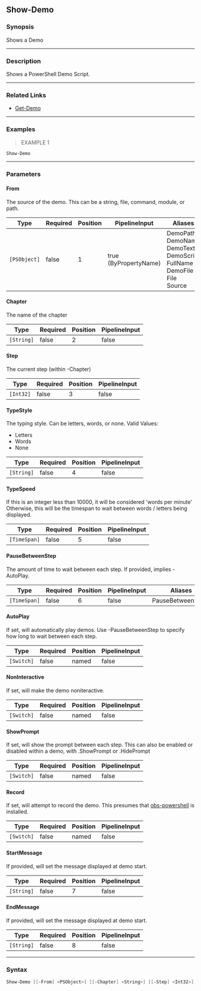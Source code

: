 Show-Demo
---------

### Synopsis
Shows a Demo

---

### Description

Shows a PowerShell Demo Script.

---

### Related Links
* [Get-Demo](Get-Demo.md)

---

### Examples
> EXAMPLE 1

```PowerShell
Show-Demo
```

---

### Parameters
#### **From**
The source of the demo.  This can be a string, file, command, module, or path.

|Type        |Required|Position|PipelineInput        |Aliases                                                                                        |
|------------|--------|--------|---------------------|-----------------------------------------------------------------------------------------------|
|`[PSObject]`|false   |1       |true (ByPropertyName)|DemoPath<br/>DemoName<br/>DemoText<br/>DemoScript<br/>FullName<br/>DemoFile<br/>File<br/>Source|

#### **Chapter**
The name of the chapter

|Type      |Required|Position|PipelineInput|
|----------|--------|--------|-------------|
|`[String]`|false   |2       |false        |

#### **Step**
The current step (within -Chapter)

|Type     |Required|Position|PipelineInput|
|---------|--------|--------|-------------|
|`[Int32]`|false   |3       |false        |

#### **TypeStyle**
The typing style.  Can be letters, words, or none.
Valid Values:

* Letters
* Words
* None

|Type      |Required|Position|PipelineInput|
|----------|--------|--------|-------------|
|`[String]`|false   |4       |false        |

#### **TypeSpeed**
If this is an integer less than 10000, it will be considered 'words per minute'
Otherwise, this will be the timespan to wait between words / letters being displayed.

|Type        |Required|Position|PipelineInput|
|------------|--------|--------|-------------|
|`[TimeSpan]`|false   |5       |false        |

#### **PauseBetweenStep**
The amount of time to wait between each step.
If provided, implies -AutoPlay.

|Type        |Required|Position|PipelineInput|Aliases          |
|------------|--------|--------|-------------|-----------------|
|`[TimeSpan]`|false   |6       |false        |PauseBetweenSteps|

#### **AutoPlay**
If set, will automatically play demos.
Use -PauseBetweenStep to specify how long to wait between each step.

|Type      |Required|Position|PipelineInput|
|----------|--------|--------|-------------|
|`[Switch]`|false   |named   |false        |

#### **NonInteractive**
If set, will make the demo noniteractive.

|Type      |Required|Position|PipelineInput|
|----------|--------|--------|-------------|
|`[Switch]`|false   |named   |false        |

#### **ShowPrompt**
If set, will show the prompt between each step.
This can also be enabled or disabled within a demo, with .ShowPrompt or .HidePrompt

|Type      |Required|Position|PipelineInput|
|----------|--------|--------|-------------|
|`[Switch]`|false   |named   |false        |

#### **Record**
If set, will attempt to record the demo.
This presumes that [obs-powershell](https://github.com/StartAutomating/obs-powershell) is installed.

|Type      |Required|Position|PipelineInput|
|----------|--------|--------|-------------|
|`[Switch]`|false   |named   |false        |

#### **StartMessage**
If provided, will set the message displayed at demo start.

|Type      |Required|Position|PipelineInput|
|----------|--------|--------|-------------|
|`[String]`|false   |7       |false        |

#### **EndMessage**
If provided, will set the message displayed at demo start.

|Type      |Required|Position|PipelineInput|
|----------|--------|--------|-------------|
|`[String]`|false   |8       |false        |

---

### Syntax
```PowerShell
Show-Demo [[-From] <PSObject>] [[-Chapter] <String>] [[-Step] <Int32>] [[-TypeStyle] <String>] [[-TypeSpeed] <TimeSpan>] [[-PauseBetweenStep] <TimeSpan>] [-AutoPlay] [-NonInteractive] [-ShowPrompt] [-Record] [[-StartMessage] <String>] [[-EndMessage] <String>] [<CommonParameters>]
```
